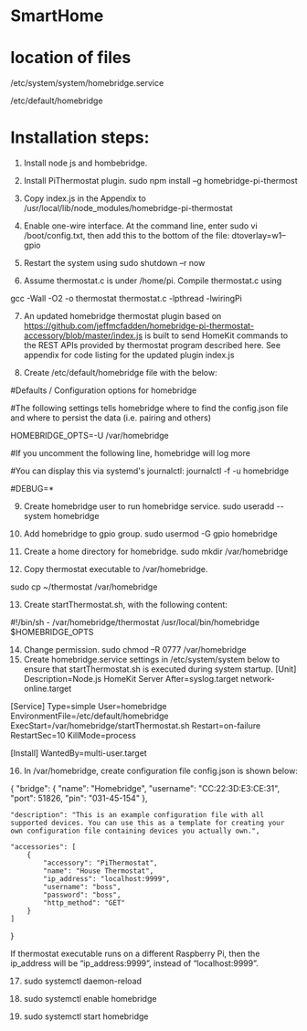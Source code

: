 # SmartHome
# location of files
/etc/system/system/homebridge.service

/etc/default/homebridge

# Installation steps:

1.	Install node js and hombebridge.
2.	Install PiThermostat plugin. sudo npm install –g homebridge-pi-thermost
3.	Copy index.js in the Appendix to /usr/local/lib/node_modules/homebridge-pi-thermostat
4.	Enable one-wire interface. At the command line,  enter 
sudo vi /boot/config.txt, then add this to the bottom of the file:
dtoverlay=w1–gpio

5.	Restart the system using 
sudo shutdown –r now 
6.	Assume thermostat.c is under /home/pi. Compile thermostat.c using 

gcc -Wall -O2 -o thermostat thermostat.c -lpthread -lwiringPi

7.	An updated homebridge thermostat plugin based on https://github.com/jeffmcfadden/homebridge-pi-thermostat-accessory/blob/master/index.js is built to send HomeKit commands to the REST APIs provided by thermostat program described here. See appendix for code listing for the updated plugin index.js

8.	Create /etc/default/homebridge file with the below:

#Defaults / Configuration options for homebridge

#The following settings tells homebridge where to find the config.json file and where to persist the data (i.e. pairing and others)

HOMEBRIDGE_OPTS=-U /var/homebridge

#If you uncomment the following line, homebridge will log more

#You can display this via systemd's journalctl: journalctl -f -u homebridge

#DEBUG=*




9.	Create homebridge user to run homebridge service. 
 sudo useradd --system homebridge

10.	Add homebridge to gpio group.  sudo usermod -G gpio homebridge

11.	Create a home directory for homebridge. sudo mkdir /var/homebridge

12.	Copy thermostat executable to /var/homebridge. 

sudo cp ~/thermostat /var/homebridge

13.	Create startThermostat.sh, with the following content:

#!/bin/sh -
/var/homebridge/thermostat
/usr/local/bin/homebridge $HOMEBRIDGE_OPTS

14.	Change permission. sudo chmod –R 0777 /var/homebridge
15.	Create homebridge.service settings in /etc/system/system below to ensure that startThermostat.sh is executed during system startup.
[Unit]
Description=Node.js HomeKit Server
After=syslog.target network-online.target

[Service]
Type=simple
User=homebridge
EnvironmentFile=/etc/default/homebridge
ExecStart=/var/homebridge/startThermostat.sh
Restart=on-failure
RestartSec=10
KillMode=process

[Install]
WantedBy=multi-user.target


16.	In /var/homebridge, create configuration file config.json is shown below:


{
    "bridge": {
        "name": "Homebridge",
        "username": "CC:22:3D:E3:CE:31",
        "port": 51826,
        "pin": "031-45-154"
    },

    "description": "This is an example configuration file with all supported devices. You can use this as a template for creating your own configuration file containing devices you actually own.",

    "accessories": [
        {
            "accessory": "PiThermostat",
            "name": "House Thermostat",
            "ip_address": "localhost:9999",
            "username": "boss",
            "password": "boss",
            "http_method": "GET"
        }
    ]

}

If thermostat executable runs on a different Raspberry Pi, then the ip_address will be “ip_address:9999”, instead of “localhost:9999”.

17.	sudo systemctl daemon-reload

18.	sudo systemctl enable homebridge

19.	sudo systemctl start homebridge

